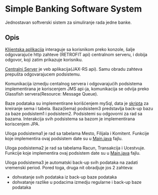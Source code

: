 # Simple Banking Software System

Jednostavan softverski sistem za simuliranje rada jedne banke.

## Opis
[Klijentska aplikacija](https://github.com/nikola00nikola/SimpleBankingSystem/blob/main/klijent/src/klijent/Klijent.java) interaguje sa korisnikom preko konzole, šalje odgovarajuće http zahteve (RETROFIT api) centralnom serveru, i dobija odgovor, koji zatim prikazuje korisniku.

[Centralni Server](https://github.com/nikola00nikola/SimpleBankingSystem/tree/main/centralniserver/src/main/java/endpoints) je veb aplikacija(JAX-RS api). Samu obradu zahteva prepušta odgovarajucem podsistemu.

Komunikacija izmedju centalnog servera i odgovarajućih podsistema implementirana je koriscenjem JMS api-ja, komunikacija se odvija preko Glassfish servera(Resource: Message Queue).

Baze podataka su implementirane korišćenjem mySql, data je [skripta](https://github.com/nikola00nikola/SimpleBankingSystem/blob/main/init.sql) za kreiranje sema i tabela. Baza(šema) podsistem3 predstavlja back-up bazu za baze podsistem1 i podsistem2. Podsistemi su odgovorni za rad sa bazama. Interakcija svih podsistema sa bazom je implementirana koriscenjem JPA.

Uloga podsistema1 je rad sa tabelama Mesto, Filijala i Komitent. Funkcije koje implementira ovaj podsistem date su u [Main.java](https://github.com/nikola00nikola/SimpleBankingSystem/blob/main/podsistem1/src/java/podsistem1/Main.java) fajlu.

Uloga podsistema2 je rad sa tabelama Racun, Transakcija i Ucestvuje. Funkcije koje implementira ovaj podsistem date su u [Main.java](https://github.com/nikola00nikola/SimpleBankingSystem/blob/main/podsistem2/src/java/podsistem2/Main.java) fajlu.

Uloga podsistema3 je automatski back-up svih podataka na zadati vremenski period. Pored toga, druga nit obradjuje jos 2 zahteva:
- dohvatanje svih podataka iz back-up baze podataka
- dohvatanje razlike u podacima izmedju regularne i back-up baze podataka
